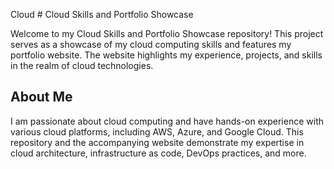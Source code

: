 Cloud # Cloud Skills and Portfolio Showcase

Welcome to my Cloud Skills and Portfolio Showcase repository! This project serves as a showcase of my cloud computing skills and features my portfolio website. The website highlights my experience, projects, and skills in the realm of cloud technologies.

## About Me

I am passionate about cloud computing and have hands-on experience with various cloud platforms, including AWS, Azure, and Google Cloud. This repository and the accompanying website demonstrate my expertise in cloud architecture, infrastructure as code, DevOps practices, and more.
